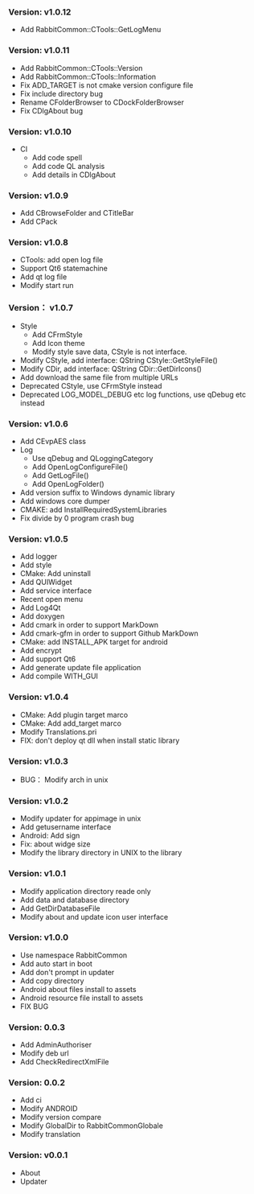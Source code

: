 ### Version: v1.0.12
+ Add RabbitCommon::CTools::GetLogMenu

### Version: v1.0.11

+ Add RabbitCommon::CTools::Version
+ Add RabbitCommon::CTools::Information
+ Fix ADD_TARGET is not cmake version configure file
+ Fix include directory bug
+ Rename CFolderBrowser to CDockFolderBrowser
+ Fix CDlgAbout bug

### Version: v1.0.10

+ CI
  - Add code spell
  - Add code QL analysis
  - Add details in CDlgAbout

### Version: v1.0.9

+ Add CBrowseFolder and CTitleBar
+ Add CPack

### Version: v1.0.8

+ CTools: add open log file
+ Support Qt6 statemachine
+ Add qt log file
+ Modify start run

### Version： v1.0.7

+ Style
  + Add CFrmStyle
  + Add Icon theme
  + Modify style save data, CStyle is not interface.
+ Modify CStyle, add interface: QString CStyle::GetStyleFile()
+ Modify CDir, add interface: QString CDir::GetDirIcons()
+ Add download the same file from multiple URLs
+ Deprecated CStyle, use CFrmStyle instead
+ Deprecated LOG_MODEL_DEBUG etc log functions, use qDebug etc instead

### Version: v1.0.6

+ Add CEvpAES class
+ Log
  - Use qDebug and QLoggingCategory
  - Add OpenLogConfigureFile()
  - Add GetLogFile()
  - Add OpenLogFolder()
+ Add version suffix to Windows dynamic library
+ Add windows core dumper
+ CMAKE: add InstallRequiredSystemLibraries
+ Fix divide by 0 program crash bug

### Version: v1.0.5
+ Add logger
+ Add style
+ CMake: Add uninstall
+ Add QUIWidget
+ Add service interface
+ Recent open menu
+ Add Log4Qt
+ Add doxygen
+ Add cmark in order to support MarkDown
+ Add cmark-gfm in order to support Github MarkDown
+ CMake: add INSTALL_APK target for android
+ Add encrypt
+ Add support Qt6
+ Add generate update file application
+ Add compile WITH_GUI

### Version: v1.0.4
+ CMake: Add plugin target marco
+ CMake: Add add_target marco
+ Modify Translations.pri
+ FIX: don't deploy qt dll when install static library

### Version: v1.0.3
+ BUG： Modify arch in unix

### Version: v1.0.2
+ Modify updater for appimage in unix
+ Add getusername interface
+ Android: Add sign
+ Fix: about widge size
+ Modify the library directory in UNIX to the library

### Version: v1.0.1
+ Modify application directory reade only
+ Add data and database directory
+ Add GetDirDatabaseFile
+ Modify about and update icon user interface

### Version: v1.0.0
+ Use namespace RabbitCommon
+ Add auto start in boot
+ Add don't prompt in updater
+ Add copy directory
+ Android about files install to assets 
+ Android resource file install to assets 
+ FIX BUG

### Version: 0.0.3
+ Add AdminAuthoriser
+ Modify deb url
+ Add CheckRedirectXmlFile

### Version: 0.0.2
+ Add ci
+ Modify ANDROID
+ Modify version compare
+ Modify GlobalDir to RabbitCommonGlobale
+ Modify translation

### Version: v0.0.1
+ About
+ Updater

